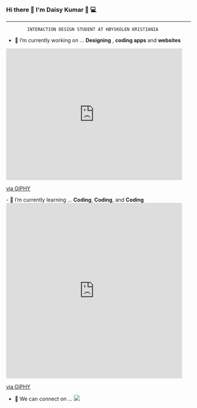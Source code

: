 ### Hi there 🙌 I'm Daisy Kumar 🙋 💻
__________
		    INTERACTION DESIGN STUDENT AT HØYSKOLEN KRISTIANIA
- 🔭 I’m currently working on ... <strong>Designing</strong> , <strong>coding apps</strong> and <strong>websites</strong>
<iframe src="https://giphy.com/embed/8VkgrPdxMh0oo" width="480" height="360" frameBorder="0" class="giphy-embed" allowFullScreen></iframe><p><a href="https://giphy.com/gifs/graphic-web-premium-8VkgrPdxMh0oo">via GIPHY</a></p>
- 🌱 I’m currently learning ...  <strong>Coding</strong>, <strong>Coding</strong>, and <strong>Coding</strong> <iframe src="https://giphy.com/embed/TjRcLDHDgLOWiI0L1V" width="480" height="480" frameBorder="0" class="giphy-embed" allowFullScreen></iframe><p><a href="https://giphy.com/gifs/platzi-it-code-coding-TjRcLDHDgLOWiI0L1V">via GIPHY</a></p>

- 💬 We can connect on ... [![](https://camo.githubusercontent.com/96683fb94f1925109397c012fc649ae7936a7b4b/68747470733a2f2f696d672e736869656c64732e696f2f62616467652f6c696e6b6564696e2d2532333030373742352e7376673f267374796c653d666f722d7468652d6261646765266c6f676f3d6c696e6b6564696e266c6f676f436f6c6f723d7768697465)](https://www.linkedin.com/in/daisy-kumar-bb246a15/)
